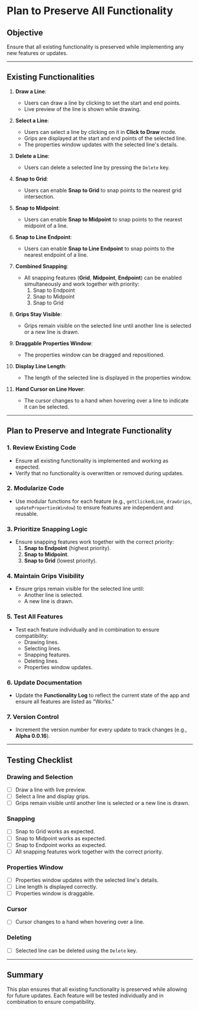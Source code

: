 # Plan to Preserve All Functionality

## Objective
Ensure that all existing functionality is preserved while implementing any new features or updates.

---

## Existing Functionalities
1. **Draw a Line**:
   - Users can draw a line by clicking to set the start and end points.
   - Live preview of the line is shown while drawing.

2. **Select a Line**:
   - Users can select a line by clicking on it in **Click to Draw** mode.
   - Grips are displayed at the start and end points of the selected line.
   - The properties window updates with the selected line's details.

3. **Delete a Line**:
   - Users can delete a selected line by pressing the `Delete` key.

4. **Snap to Grid**:
   - Users can enable **Snap to Grid** to snap points to the nearest grid intersection.

5. **Snap to Midpoint**:
   - Users can enable **Snap to Midpoint** to snap points to the nearest midpoint of a line.

6. **Snap to Line Endpoint**:
   - Users can enable **Snap to Line Endpoint** to snap points to the nearest endpoint of a line.

7. **Combined Snapping**:
   - All snapping features (**Grid**, **Midpoint**, **Endpoint**) can be enabled simultaneously and work together with priority:
     1. Snap to Endpoint
     2. Snap to Midpoint
     3. Snap to Grid

8. **Grips Stay Visible**:
   - Grips remain visible on the selected line until another line is selected or a new line is drawn.

9. **Draggable Properties Window**:
   - The properties window can be dragged and repositioned.

10. **Display Line Length**:
    - The length of the selected line is displayed in the properties window.

11. **Hand Cursor on Line Hover**:
    - The cursor changes to a hand when hovering over a line to indicate it can be selected.

---

## Plan to Preserve and Integrate Functionality

### 1. Review Existing Code
- Ensure all existing functionality is implemented and working as expected.
- Verify that no functionality is overwritten or removed during updates.

### 2. Modularize Code
- Use modular functions for each feature (e.g., `getClickedLine`, `drawGrips`, `updatePropertiesWindow`) to ensure features are independent and reusable.

### 3. Prioritize Snapping Logic
- Ensure snapping features work together with the correct priority:
  1. **Snap to Endpoint** (highest priority).
  2. **Snap to Midpoint**.
  3. **Snap to Grid** (lowest priority).

### 4. Maintain Grips Visibility
- Ensure grips remain visible for the selected line until:
  - Another line is selected.
  - A new line is drawn.

### 5. Test All Features
- Test each feature individually and in combination to ensure compatibility:
  - Drawing lines.
  - Selecting lines.
  - Snapping features.
  - Deleting lines.
  - Properties window updates.

### 6. Update Documentation
- Update the **Functionality Log** to reflect the current state of the app and ensure all features are listed as "Works."

### 7. Version Control
- Increment the version number for every update to track changes (e.g., **Alpha 0.0.16**).

---

## Testing Checklist

### Drawing and Selection
- [ ] Draw a line with live preview.
- [ ] Select a line and display grips.
- [ ] Grips remain visible until another line is selected or a new line is drawn.

### Snapping
- [ ] Snap to Grid works as expected.
- [ ] Snap to Midpoint works as expected.
- [ ] Snap to Endpoint works as expected.
- [ ] All snapping features work together with the correct priority.

### Properties Window
- [ ] Properties window updates with the selected line's details.
- [ ] Line length is displayed correctly.
- [ ] Properties window is draggable.

### Cursor
- [ ] Cursor changes to a hand when hovering over a line.

### Deleting
- [ ] Selected line can be deleted using the `Delete` key.

---

## Summary
This plan ensures that all existing functionality is preserved while allowing for future updates. Each feature will be tested individually and in combination to ensure compatibility.